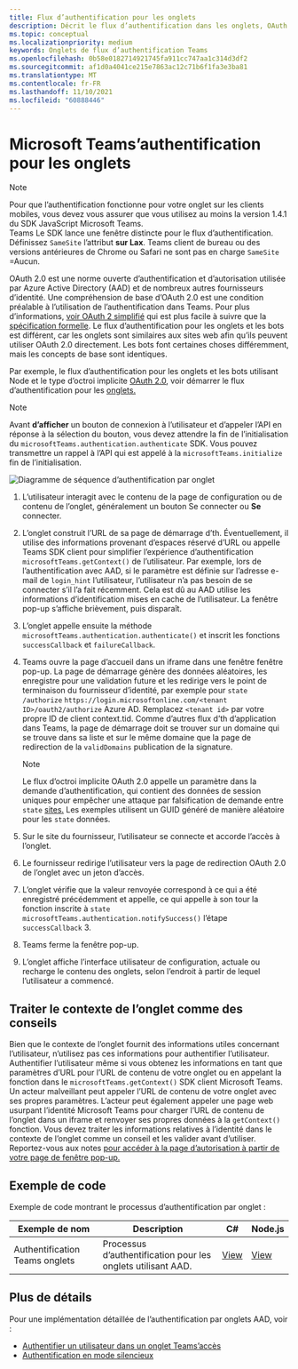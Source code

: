 ```yaml
---
title: Flux d’authentification pour les onglets
description: Décrit le flux d’authentification dans les onglets, OAuth par AAD et fournit un exemple de code
ms.topic: conceptual
ms.localizationpriority: medium
keywords: Onglets de flux d’authentification Teams
ms.openlocfilehash: 0b58e0182714921745fa911cc747aa1c314d3df2
ms.sourcegitcommit: af1d0a4041ce215e7863ac12c71b6f1fa3e3ba81
ms.translationtype: MT
ms.contentlocale: fr-FR
ms.lasthandoff: 11/10/2021
ms.locfileid: "60888446"
---
```

# <a name="microsoft-teams-authentication-flow-for-tabs"></a>Microsoft Teams’authentification pour les onglets

> [!NOTE]
> Pour que l’authentification fonctionne pour votre onglet sur les clients mobiles, vous devez vous assurer que vous utilisez au moins la version 1.4.1 du SDK JavaScript Microsoft Teams.  
> Teams Le SDK lance une fenêtre distincte pour le flux d’authentification. Définissez `SameSite` l’attribut **sur Lax**. Teams client de bureau ou des versions antérieures de Chrome ou Safari ne sont pas en charge `SameSite` =Aucun.

OAuth 2.0 est une norme ouverte d’authentification et d’autorisation utilisée par Azure Active Directory (AAD) et de nombreux autres fournisseurs d’identité. Une compréhension de base d’OAuth 2.0 est une condition préalable à l’utilisation de l’authentification dans Teams. Pour plus d’informations, [voir OAuth 2 simplifié](https://aaronparecki.com/oauth-2-simplified/) qui est plus facile à suivre que la [spécification formelle](https://oauth.net/2/). Le flux d’authentification pour les onglets et les bots est différent, car les onglets sont similaires aux sites web afin qu’ils peuvent utiliser OAuth 2.0 directement. Les bots font certaines choses différemment, mais les concepts de base sont identiques.

Par exemple, le flux d’authentification pour les onglets et les bots utilisant Node et le type d’octroi implicite [OAuth 2.0](https://oauth.net/2/grant-types/implicit/), voir démarrer le flux d’authentification pour les [onglets.](~/tabs/how-to/authentication/auth-tab-aad.md#initiate-authentication-flow)

> [!NOTE]
> Avant **d’afficher** un bouton de connexion à l’utilisateur et d’appeler l’API en réponse à la sélection du bouton, vous devez attendre la fin de l’initialisation du `microsoftTeams.authentication.authenticate` SDK. Vous pouvez transmettre un rappel à l’API qui est appelé à la `microsoftTeams.initialize` fin de l’initialisation.

![Diagramme de séquence d’authentification par onglet](~/assets/images/authentication/tab_auth_sequence_diagram.png)

1. L’utilisateur interagit avec le contenu de la  page de configuration ou de contenu de l’onglet, généralement un bouton Se connecter ou **Se** connecter.
2. L’onglet construit l’URL de sa page de démarrage d’th. Éventuellement, il utilise des informations provenant d’espaces réservé d’URL ou appelle Teams SDK client pour simplifier l’expérience d’authentification `microsoftTeams.getContext()` de l’utilisateur. Par exemple, lors de l’authentification avec AAD, si le paramètre est définie sur l’adresse e-mail de `login_hint` l’utilisateur, l’utilisateur n’a pas besoin de se connecter s’il l’a fait récemment. Cela est dû au AAD utilise les informations d’identification mises en cache de l’utilisateur. La fenêtre pop-up s’affiche brièvement, puis disparaît.
3. L’onglet appelle ensuite la méthode `microsoftTeams.authentication.authenticate()` et inscrit les fonctions `successCallback` et `failureCallback`.
4. Teams ouvre la page d’accueil dans un iframe dans une fenêtre fenêtre pop-up. La page de démarrage génère des données aléatoires, les enregistre pour une validation future et les redirige vers le point de terminaison du fournisseur d’identité, par exemple pour `state` `/authorize` `https://login.microsoftonline.com/<tenant ID>/oauth2/authorize` Azure AD. Remplacez `<tenant id>` par votre propre ID de client context.tid.
Comme d’autres flux d’th d’application dans Teams, la page de démarrage doit se trouver sur un domaine qui se trouve dans sa liste et sur le même domaine que la page de redirection de la `validDomains` publication de la signature.

    > [!NOTE]
    > Le flux d’octroi implicite OAuth 2.0 appelle un paramètre dans la demande d’authentification, qui contient des données de session uniques pour empêcher une attaque par falsification de demande entre `state` [sites.](https://en.wikipedia.org/wiki/Cross-site_request_forgery) Les exemples utilisent un GUID généré de manière aléatoire pour les `state` données.

5. Sur le site du fournisseur, l’utilisateur se connecte et accorde l’accès à l’onglet.
6. Le fournisseur redirige l’utilisateur vers la page de redirection OAuth 2.0 de l’onglet avec un jeton d’accès.
7. L’onglet vérifie que la valeur renvoyée correspond à ce qui a été enregistré précédemment et appelle, ce qui appelle à son tour la fonction inscrite à `state` `microsoftTeams.authentication.notifySuccess()` l’étape `successCallback` 3.
8. Teams ferme la fenêtre pop-up.
9. L’onglet affiche l’interface utilisateur de configuration, actuale ou recharge le contenu des onglets, selon l’endroit à partir de lequel l’utilisateur a commencé.

## <a name="treat-tab-context-as-hints"></a>Traiter le contexte de l’onglet comme des conseils

Bien que le contexte de l’onglet fournit des informations utiles concernant l’utilisateur, n’utilisez pas ces informations pour authentifier l’utilisateur. Authentifier l’utilisateur même si vous obtenez les informations en tant que paramètres d’URL pour l’URL de contenu de votre onglet ou en appelant la fonction dans le `microsoftTeams.getContext()` SDK client Microsoft Teams. Un acteur malveillant peut appeler l’URL de contenu de votre onglet avec ses propres paramètres. L’acteur peut également appeler une page web usurpant l’identité Microsoft Teams pour charger l’URL de contenu de l’onglet dans un iframe et renvoyer ses propres données à la `getContext()` fonction. Vous devez traiter les informations relatives à l’identité dans le contexte de l’onglet comme un conseil et les valider avant d’utiliser. Reportez-vous aux notes [pour accéder à la page d’autorisation à partir de votre page de fenêtre pop-up.](~/tabs/how-to/authentication/auth-tab-aad.md#navigate-to-the-authorization-page-from-your-pop-up-page)

## <a name="code-sample"></a>Exemple de code

Exemple de code montrant le processus d’authentification par onglet :

| **Exemple de nom** | **Description** | **C#** | **Node.js** |
|-----------------|-----------------|-------------|------------|
| Authentification Teams onglets | Processus d’authentification pour les onglets utilisant AAD. | [View](https://github.com/OfficeDev/Microsoft-Teams-Samples/tree/main/samples/app-complete-sample/csharp) | [View](https://github.com/OfficeDev/Microsoft-Teams-Samples/tree/main/samples/app-complete-sample/nodejs) |

## <a name="more-details"></a>Plus de détails

Pour une implémentation détaillée de l’authentification par onglets AAD, voir :

* [Authentifier un utilisateur dans un onglet Teams’accès](~/tabs/how-to/authentication/auth-tab-AAD.md)
* [Authentification en mode silencieux](~/tabs/how-to/authentication/auth-silent-AAD.md)
